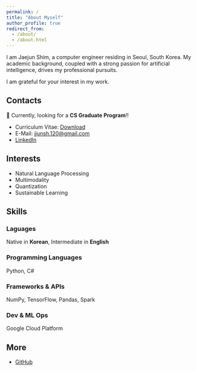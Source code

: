 ```yaml
---
permalink: /
title: "About Myself"
author_profile: true
redirect_from:
  - /about/
  - /about.html
---
```


I am Jaejun Shim, a computer engineer residing in Seoul, South Korea. My academic background, coupled with a strong passion for artificial intelligence, drives my professional pursuits.

I am grateful for your interest in my work.

## Contacts

🔎 Currently, looking for a **CS Graduate Program**!!

- Curriculum Vitae: [Download](https://raw.githubusercontent.com/JJunShim/JJunShim/main/CV-JaejunShim.pdf)
- E-Mail: [jjunsh.120@gmail.com](mailto:jjunsh.120@gmail.com)
- [LinkedIn](https://www.linkedin.com/in/jjunshim/)

## Interests

- Natural Language Processing
- Multimodality
- Quantization
- Sustainable Learning

## Skills

### Laguages

Native in **Korean**, Intermediate in **English**

### Programming Languages

Python, C\#

### Frameworks & APIs

NumPy, TensorFlow, Pandas, Spark

### Dev & ML Ops

Google Cloud Platform

## More

- [GitHub](https://github.com/JJunShim)
